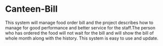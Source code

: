 # Canteen-Bill
This system will manage food order bill and the project describes how to manage for good performance and better service for the staff.The person who has ordered the food will not wait for the bill and will show the bill of whole month along with the history.
This system is easy to use and update.
